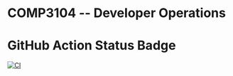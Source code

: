 # COMP3104 -- Developer Operations

# GitHub Action Status Badge
[![CI](https://github.com/tjdm329/COMP3104/actions/workflows/ci.yml/badge.svg)](https://github.com/tjdm329/COMP3104/actions/workflows/ci.yml)